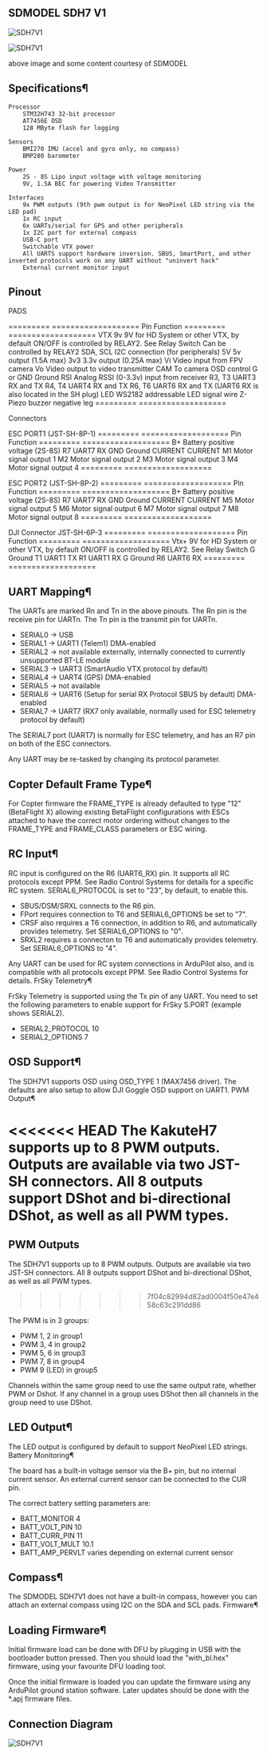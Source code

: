 ## SDMODEL SDH7 V1

![SDH7V1](SDH7V1_top.png)

![SDH7V1](SDH7V1_bottom.png)

above image and some content courtesy of SDMODEL

## Specifications¶

    Processor
        STM32H743 32-bit processor
        AT7456E OSD
        128 MByte flash for logging

    Sensors
        BMI270 IMU (accel and gyro only, no compass)
        BMP280 barometer

    Power
        2S - 8S Lipo input voltage with voltage monitoring
        9V, 1.5A BEC for powering Video Transmitter

    Interfaces
        9x PWM outputs (9th pwm output is for NeoPixel LED string via the LED pad)
        1x RC input
        6x UARTs/serial for GPS and other peripherals
        1x I2C port for external compass
        USB-C port
        Switchable VTX power
        All UARTS support hardware inversion. SBUS, SmartPort, and other inverted protocols work on any UART without "uninvert hack"
        External current monitor input

## Pinout

PADS

========= ===================
Pin 	  Function
========= ===================
VTX 9v    9V for HD System or other VTX, by default ON/OFF is controlled by RELAY2. See Relay Switch Can be controlled by RELAY2
SDA, SCL  I2C connection (for peripherals)
5V 	  5v output (1.5A max)
3v3 	  3.3v output (0.25A max)
Vi 	  Video input from FPV camera
Vo 	  Video output to video transmitter
CAM 	  To camera OSD control
G or GND  Ground
RSI 	  Analog RSSI (0-3.3v) input from receiver
R3, T3    UART3 RX and TX
R4, T4    UART4 RX and TX
R6, T6    UART6 RX and TX (UART6 RX is also located in the SH plug)
LED 	  WS2182 addressable LED signal wire
Z- 	  Piezo buzzer negative leg
========= ===================

Connectors
 
ESC PORT1 (JST-SH-8P-1)
========= ===================
Pin 	  Function
========= ===================
B+ 	  Battery positive voltage (2S-8S)
R7 	  UART7 RX
GND 	  Ground
CURRENT   CURRENT
M1 	  Motor signal output 1
M2 	  Motor signal output 2
M3 	  Motor signal output 3
M4 	  Motor signal output 4
========= ===================

ESC PORT2 (JST-SH-8P-2)
========= ===================
Pin 	  Function
========= ===================
B+ 	   Battery positive voltage (2S-8S)
R7 	   UART7 RX
GND 	   Ground
CURRENT    CURRENT
M5 	   Motor signal output 5
M6 	   Motor signal output 6
M7 	   Motor signal output 7
M8 	   Motor signal output 8
========= ===================

DJI Connector JST-SH-6P-3
========= ===================
Pin 	  Function
========= ===================
Vtx+ 	  9V for HD System or other VTX, by default ON/OFF is controlled by RELAY2. See Relay Switch
G 	  Ground
T1 	  UART1 TX
R1 	  UART1 RX
G 	  Ground
R6 	  UART6 RX
========= ===================

## UART Mapping¶

The UARTs are marked Rn and Tn in the above pinouts. The Rn pin is the receive pin for UARTn. The Tn pin is the transmit pin for UARTn.

 - SERIAL0 -> USB
 - SERIAL1 -> UART1 (Telem1) DMA-enabled
 - SERIAL2 -> not available externally, internally connected to currently unsupported BT-LE module
 - SERIAL3 -> UART3 (SmartAudio VTX protocol by default)
 - SERIAL4 -> UART4 (GPS) DMA-enabled
 - SERIAL5 -> not available
 - SERIAL6 -> UART6 (Setup for serial RX Protocol SBUS by default) DMA-enabled
 - SERIAL7 -> UART7 (RX7 only available, normally used for ESC telemetry protocol by default)

The SERIAL7 port (UART7) is normally for ESC telemetry, and has an R7 pin on both of the ESC connectors.

Any UART may be re-tasked by changing its protocol parameter.

## Copter Default Frame Type¶

For Copter firmware the FRAME_TYPE is already defaulted to type "12" (BetaFlight X) allowing existing BetaFlight configurations with ESCs attached to have the correct motor ordering without changes to the FRAME_TYPE and FRAME_CLASS parameters or ESC wiring.

## RC Input¶

RC input is configured on the R6 (UART6_RX) pin. It supports all RC protocols except PPM. See Radio Control Systems for details for a specific RC system. SERIAL6_PROTOCOL is set to "23", by default, to enable this.

 - SBUS/DSM/SRXL connects to the R6 pin.
 - FPort requires connection to T6 and SERIAL6_OPTIONS be set to "7".
 - CRSF also requires a T6 connection, in addition to R6, and automatically provides telemetry. Set SERIAL6_OPTIONS to "0".
 - SRXL2 requires a connecton to T6 and automatically provides telemetry. Set SERIAL6_OPTIONS to "4".

Any UART can be used for RC system connections in ArduPilot also, and is compatible with all protocols except PPM. See Radio Control Systems for details.
FrSky Telemetry¶

FrSky Telemetry is supported using the Tx pin of any UART. You need to set the following parameters to enable support for FrSky S.PORT (example shows SERIAL2).

 - SERIAL2_PROTOCOL 10
 - SERIAL2_OPTIONS 7

## OSD Support¶

The SDH7V1 supports OSD using OSD_TYPE 1 (MAX7456 driver). The defaults are also setup to allow DJI Goggle OSD support on UART1.
PWM Output¶

<<<<<<< HEAD
The KakuteH7 supports up to 8 PWM outputs. Outputs are available via two JST-SH connectors. All 8 outputs support DShot and bi-directional DShot, as well as all PWM types.
=======
## PWM Outputs

The SDH7V1 supports up to 8 PWM outputs. Outputs are available via two JST-SH connectors. All 8 outputs support DShot and bi-directional DShot, as well as all PWM types.
>>>>>>> 7f04c82994d82ad0004f50e47e458c63c291dd86

The PWM is in 3 groups:

 - PWM 1, 2 in group1
 - PWM 3, 4 in group2
 - PWM 5, 6 in group3
 - PWM 7, 8 in group4
 - PWM 9 (LED) in group5

Channels within the same group need to use the same output rate, whether PWM or Dshot. If any channel in a group uses DShot then all channels in the group need to use DShot.

## LED Output¶

The LED output is configured by default to support NeoPixel LED strings.
Battery Monitoring¶

The board has a built-in voltage sensor via the B+ pin, but no internal current sensor. An external current sensor can be connected to the CUR pin.

The correct battery setting parameters are:

 - BATT_MONITOR 4
 - BATT_VOLT_PIN 10
 - BATT_CURR_PIN 11
 - BATT_VOLT_MULT 10.1
 - BATT_AMP_PERVLT varies depending on external current sensor

## Compass¶

The SDMODEL SDH7V1 does not have a built-in compass, however you can attach an external compass using I2C on the SDA and SCL pads.
Firmware¶

## Loading Firmware¶

Initial firmware load can be done with DFU by plugging in USB with the bootloader button pressed. Then you should load the "with_bl.hex" firmware, using your favourite DFU loading tool.

Once the initial firmware is loaded you can update the firmware using any ArduPilot ground station software. Later updates should be done with the *.apj firmware files.

## Connection Diagram

![SDH7V1](SDH7V1_connection.png)

